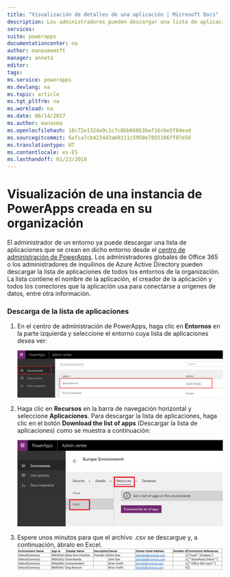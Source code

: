 ```yaml
---
title: "Visualización de detalles de una aplicación | Microsoft Docs"
description: Los administradores pueden descargar una lista de aplicaciones en un entorno
services: 
suite: powerapps
documentationcenter: na
author: manasmamsft
manager: anneta
editor: 
tags: 
ms.service: powerapps
ms.devlang: na
ms.topic: article
ms.tgt_pltfrm: na
ms.workload: na
ms.date: 08/14/2017
ms.author: manasma
ms.openlocfilehash: 18c72e1324a9c1c7c0bb666b3baf16c6e5f84ead
ms.sourcegitcommit: 6afca7cb4234d3a60111c5950e7855106ff97e56
ms.translationtype: HT
ms.contentlocale: es-ES
ms.lasthandoff: 01/23/2018
---
```

# <a name="view-powerapps-created-in-your-organization"></a>Visualización de una instancia de PowerApps creada en su organización
El administrador de un entorno ya puede descargar una lista de aplicaciones que se crean en dicho entorno desde el [centro de administración de PowerApps][1]. Los administradores globales de Office 365 o los administradores de inquilinos de Azure Active Directory pueden descargar la lista de aplicaciones de todos los entornos de la organización. La lista contiene el nombre de la aplicación, el creador de la aplicación y todos los conectores que la aplicación usa para conectarse a orígenes de datos, entre otra información.

### <a name="download-the-list-of-apps"></a>Descarga de la lista de aplicaciones
1. En el centro de administración de PowerApps, haga clic en **Entornos** en la parte izquierda y seleccione el entorno cuya lista de aplicaciones desea ver:
   
    ![Archivo y Compartir](./media/admin-view-apps/environment.png)
2. Haga clic en **Recursos** en la barra de navegación horizontal y seleccione **Aplicaciones**. Para descargar la lista de aplicaciones, haga clic en el botón **Download the list of apps** (Descargar la lista de aplicaciones) como se muestra a continuación:
   
    ![Archivo y Compartir](./media/admin-view-apps/resources-app.png)
3. Espere unos minutos para que el archivo .csv se descargue y, a continuación, ábralo en Excel.
   ![Archivo y Compartir](./media/admin-view-apps/excel-view.png)
   
   <!--Reference links in article-->

[1]:https://admin.powerapps.com
